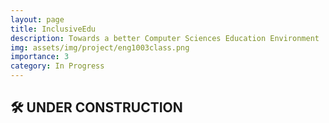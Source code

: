 ```yaml
---
layout: page
title: InclusiveEdu
description: Towards a better Computer Sciences Education Environment 
img: assets/img/project/eng1003class.png
importance: 3
category: In Progress
---
```


## 🛠️ UNDER CONSTRUCTION
